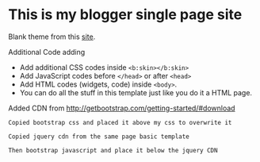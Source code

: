 # This is my blogger single page site

Blank theme from this [site](http://subinsb.com/make-a-blank-blogger-template).

Additional Code adding

+ Add additional CSS codes inside `<b:skin></b:skin>`
+ Add JavaScript codes before `</head>` or after `<head>`
+ Add HTML codes (widgets, code) inside `<body>`.
+ You can do all the stuff in this template just like you do it a HTML page.

Added CDN from http://getbootstrap.com/getting-started/#download

    Copied bootstrap css and placed it above my css to overwrite it
    
    Copied jquery cdn from the same page basic template

    Then bootstrap javascript and place it below the jquery CDN

    